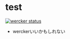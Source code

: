 # test
[![wercker status](https://app.wercker.com/status/0cf7d97ecc6320b17faf5d54ce89a3eb/m/master "wercker status")](https://app.wercker.com/project/byKey/0cf7d97ecc6320b17faf5d54ce89a3eb)

* werckerいいかもしれない
